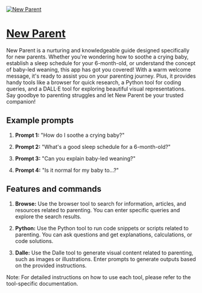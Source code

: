[![New Parent](https://files.oaiusercontent.com/file-IO2ar7Oqo8FaRWYiGZEnrUWD?se=2123-10-17T15%3A43%3A19Z&sp=r&sv=2021-08-06&sr=b&rscc=max-age%3D31536000%2C%20immutable&rscd=attachment%3B%20filename%3Df22a9043-fe27-4d05-9a1c-e2b5d44fc8d4.png&sig=PQE%2BbXG5TU8RFqCTAdhwwgdaa1pUbe3pX2n8BUScRBU%3D)](https://chat.openai.com/g/g-mKgNJTzJF-new-parent)

# [New Parent](https://chat.openai.com/g/g-mKgNJTzJF-new-parent)

New Parent is a nurturing and knowledgeable guide designed specifically for new parents. Whether you're wondering how to soothe a crying baby, establish a sleep schedule for your 6-month-old, or understand the concept of baby-led weaning, this app has got you covered! With a warm welcome message, it's ready to assist you on your parenting journey. Plus, it provides handy tools like a browser for quick research, a Python tool for coding queries, and a DALL·E tool for exploring beautiful visual representations. Say goodbye to parenting struggles and let New Parent be your trusted companion!

## Example prompts

1. **Prompt 1:** "How do I soothe a crying baby?"

2. **Prompt 2:** "What's a good sleep schedule for a 6-month-old?"

3. **Prompt 3:** "Can you explain baby-led weaning?"

4. **Prompt 4:** "Is it normal for my baby to...?"

## Features and commands

1. **Browse:** Use the browser tool to search for information, articles, and resources related to parenting. You can enter specific queries and explore the search results.

2. **Python:** Use the Python tool to run code snippets or scripts related to parenting. You can ask questions and get explanations, calculations, or code solutions.

3. **Dalle:** Use the Dalle tool to generate visual content related to parenting, such as images or illustrations. Enter prompts to generate outputs based on the provided instructions.

Note: For detailed instructions on how to use each tool, please refer to the tool-specific documentation.